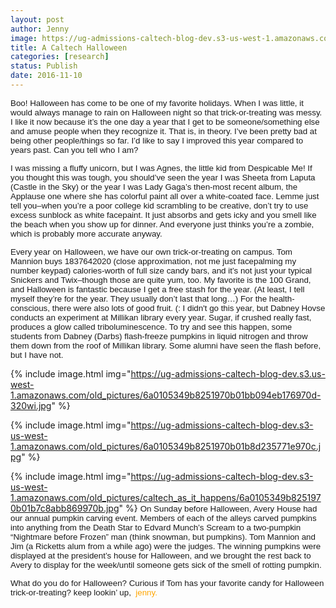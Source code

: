 ```yaml
---
layout: post
author: Jenny
image: https://ug-admissions-caltech-blog-dev.s3-us-west-1.amazonaws.com/old_pictures/caltech_as_it_happens/6a0105349b8251970b01b7c8abb817970b.jpg
title: A Caltech Halloween
categories: [research]
status: Publish
date: 2016-11-10
---
```


<span style="font-family: arial; font-size: 10pt;">Boo!
<span style="font-family: arial; font-size: 10pt;">Halloween has come to be one of my favorite holidays. When I was little, it would always manage to rain on Halloween night so that trick-or-treating was messy. I like it now because it’s the one day a year that I get to be someone/something else and amuse people when they recognize it. That is, in theory. I’ve been pretty bad at being other people/things so far. I’d like to say I improved this year compared to years past. Can you tell who I am?

<span style="font-family: arial; font-size: 10pt;">I was missing a fluffy unicorn, but I was Agnes, the little kid from Despicable Me! If you thought this was tough, you should’ve seen the year I was Sheeta from Laputa (Castle in the Sky) or the year I was Lady Gaga’s then-most recent album, the Applause one where she has colorful paint all over a white-coated face. Lemme just tell you–when you’re a poor college kid scrambling to be creative, don’t try to use excess sunblock as white facepaint. It just absorbs and gets icky and you smell like the beach when you show up for dinner. And everyone just thinks you’re a zombie, which is probably more accurate anyway.

<span style="font-family: arial; font-size: 10pt;">Every year on Halloween, we have our own trick-or-treating on campus. Tom Mannion buys 1837642020 (close approximation, not me just facepalming my number keypad) calories-worth of full size candy bars, and it’s not just your typical Snickers and Twix–though those are quite yum, too. My favorite is the 100 Grand, and Halloween is fantastic because I get a free stash for the year. (At least, I tell myself they’re for the year. They usually don’t last that long…) For the health-conscious, there were also lots of good fruit. (: I didn't go this year, but Dabney Hovse conducts an experiment at Millikan library every year. Sugar, if crushed really fast, produces a glow called triboluminescence. To try and see this happen, some students from Dabney (Darbs) flash-freeze pumpkins in liquid nitrogen and throw them down from the roof of Millikan library. Some alumni have seen the flash before, but I have not.


{% include image.html img="https://ug-admissions-caltech-blog-dev.s3.us-west-1.amazonaws.com/old_pictures/6a0105349b8251970b01bb094eb176970d-320wi.jpg" %}

{% include image.html img="https://ug-admissions-caltech-blog-dev.s3-us-west-1.amazonaws.com/old_pictures/6a0105349b8251970b01b8d235771e970c.jpg" %}

{% include image.html img="https://ug-admissions-caltech-blog-dev.s3-us-west-1.amazonaws.com/old_pictures/caltech_as_it_happens/6a0105349b8251970b01b7c8abb869970b.jpg" %}
<span style="font-family: arial; font-size: 10pt;">On Sunday before Halloween, Avery House had our annual pumpkin carving event. Members of each of the alleys carved pumpkins into anything from the Death Star to Edvard Munch’s Scream to a two-pumpkin “Nightmare before Frozen” man (think snowman, but pumpkins). Tom Mannion and Jim (a Ricketts alum from a while ago) were the judges. The winning pumpkins were displayed at the president’s house for Halloween, and we brought the rest back to Avery to display for the week/until someone gets sick of the smell of rotting pumpkin.

<span style="font-family: arial; font-size: 10pt;">What do you do for Halloween? Curious if Tom has your favorite candy for Halloween trick-or-treating?
<span style="font-family: arial; font-size: 10pt;">keep lookin’ up,
<span style="font-family: arial; font-size: 10pt; color: orange;"> jenny.

